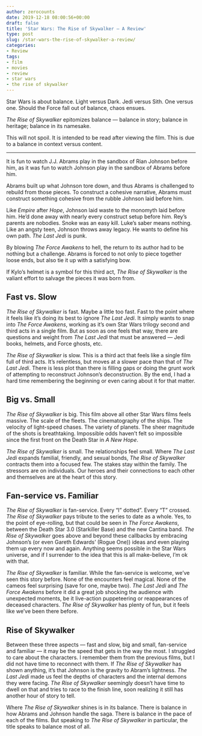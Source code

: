 ```yaml
---
author: zerocounts
date: 2019-12-18 08:00:56+00:00
draft: false
title: 'Star Wars: The Rise of Skywalker — A Review'
type: post
slug: /star-wars-the-rise-of-skywalker-a-review/
categories:
- Review
tags:
- film
- movies
- review
- star wars
- the rise of skywalker
---
```


Star Wars is about balance. Light versus Dark. Jedi versus Sith. One versus one. Should the Force fall out of balance, chaos ensues.

_The Rise of Skywalker_ epitomizes balance — balance in story; balance in heritage; balance in its namesake.

This will not spoil. It is intended to be read after viewing the film. This is due to a balance in context versus content.

---

It is fun to watch J.J. Abrams play in the sandbox of Rian Johnson before him, as it was fun to watch Johnson play in the sandbox of Abrams before him.

Abrams built up what Johnson tore down, and thus Abrams is challenged to rebuild from those pieces. To construct a cohesive narrative, Abrams must construct something cohesive from the rubble Johnson laid before him.

Like _Empire_ after _Hope_, Johnson laid waste to the monomyth laid before him. He’d done away with nearly every construct setup before him. Rey’s parents are nobodies. Snoke was an easy kill. Luke’s saber means nothing. Like an angsty teen, Johnson throws away legacy. He wants to define his own path. _The Last Jedi_ is punk.

By blowing _The Force Awakens_ to hell, the return to its author had to be nothing but a challenge. Abrams is forced to not only to piece together loose ends, but also tie it up with a satisfying bow.

If Kylo’s helmet is a symbol for this third act, _The Rise of Skywalker_ is the valiant effort to salvage the pieces it was born from.

## Fast vs. Slow

_The Rise of Skywalker_ is fast. Maybe a little too fast. Fast to the point where it feels like it’s doing its best to ignore _The Last Jedi_. It simply wants to snap into _The Force Awakens_, working as it’s own Star Wars trilogy second and third acts in a single film. But as soon as one feels that way, there are questions and weight from _The Last Jedi_ that must be answered — Jedi books, helmets, and Force ghosts, etc.

_The Rise of Skywalker_ is slow. This is a third act that feels like a single film full of third acts. It’s relentless, but moves at a slower pace than that of _The Last Jedi_. There is less plot than there is filling gaps or doing the grunt work of attempting to reconstruct Johnson’s deconstruction. By the end, I had a hard time remembering the beginning or even caring about it for that matter.

## Big vs. Small

_The Rise of Skywalker_ is big. This film above all other Star Wars films feels massive. The scale of the fleets. The cinematography of the ships. The velocity of light-speed chases. The variety of planets. The sheer magnitude of the shots is breathtaking. Impossible odds haven’t felt so impossible since the first front on the Death Star in _A New Hope_.

_The Rise of Skywalker_ is small. The relationships feel small. Where _The Last Jedi_ expands familial, friendly, and sexual bonds, _The Rise of Skywalker_ contracts them into a focused few. The stakes stay within the family. The stressors are on individuals. Our heroes and their connections to each other and themselves are at the heart of this story.

## Fan-service vs. Familiar

_The Rise of Skywalker_ is fan-service. Every “I” dotted”. Every “T” crossed. _The Rise of Skywalker_ pays tribute to the series to date as a whole. Yes, to the point of eye-rolling, but that could be seen in _The Force Awakens_, between the Death Star 3.0 (Starkiller Base) and the new Cantina band. _The Rise of Skywalker_ goes above and beyond these callbacks by embracing Johnson’s (or even Gareth Edwards’ (Rogue One)) ideas and even playing them up every now and again. Anything seems possible in the Star Wars universe, and if I surrender to the idea that this is all make-believe, I’m ok with that.

_The Rise of Skywalker_ is familiar. While the fan-service is welcome, we’ve seen this story before. None of the encounters feel magical. None of the cameos feel surprising (save for one, maybe two). _The Last Jedi_ and _The Force Awakens_ before it did a great job shocking the audience with unexpected moments, be it live-action puppeteering or reappearances of deceased characters. _The Rise of Skywalker_ has plenty of fun, but it feels like we’ve been there before.

## Rise of Skywalker

Between these three aspects — fast and slow, big and small, fan-service and familiar — it may be the speed that gets in the way the most. I struggled to care about the characters. I remember them from the previous films, but I did not have time to reconnect with them. If _The Rise of Skywalker_ has shown anything, it’s that Johnson is the gravity to Abram’s lightness. _The Last Jedi_ made us feel the depths of characters and the internal demons they were facing. _The Rise of Skywalker_ seemingly doesn’t have time to dwell on that and tries to race to the finish line, soon realizing it still has another hour of story to tell.

Where _The Rise of Skywalker_ shines is in its balance. There is balance in how Abrams and Johnson handle the saga. There is balance in the pace of each of the films. But speaking to _The Rise of Skywalker_ in particular, the title speaks to balance most of all.